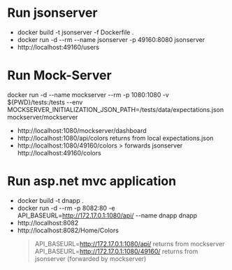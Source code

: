 

# Run jsonserver
* docker build -t jsonserver -f Dockerfile .
* docker run -d --rm --name jsonserver -p 49160:8080 jsonserver
* http://localhost:49160/users

# Run Mock-Server
docker run -d --name mockserver --rm -p 1080:1080 -v ${PWD}/tests:/tests --env MOCKSERVER_INITIALIZATION_JSON_PATH=/tests/data/expectations.json mockserver/mockserver

* http://localhost:1080/mockserver/dashboard
* http://localhost:1080/api/colors returns from local expectations.json
* http://localhost:1080/49160/colors > forwards jsonserver http://localhost:49160/colors

# Run asp.net mvc application
* docker build -t dnapp .
* docker run -d --rm -p 8082:80 -e API_BASEURL=http://172.17.0.1:1080/api/ --name dnapp dnapp
* http://localhost:8082
* http://localhost:8082/Home/Colors 
    > API_BASEURL=http://172.17.0.1:1080/api/ returns from mockserver
    > API_BASEURL=http://172.17.0.1:1080/49160/ returns from jsonserver (forwarded by mockserver)